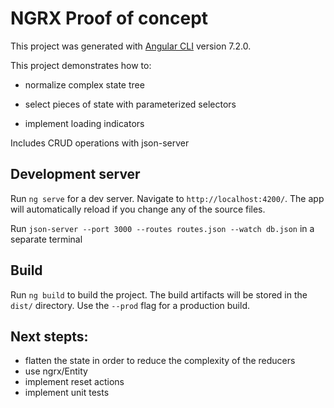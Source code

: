 # NGRX Proof of concept

This project was generated with [Angular CLI](https://github.com/angular/angular-cli) version 7.2.0.

This project demonstrates how to:

- normalize complex state tree

- select pieces of state with parameterized selectors

- implement loading indicators

Includes CRUD operations with json-server

## Development server

Run `ng serve` for a dev server. Navigate to `http://localhost:4200/`. The app will automatically reload if you change any of the source files.

Run `json-server --port 3000 --routes routes.json --watch db.json` in a separate terminal

## Build

Run `ng build` to build the project. The build artifacts will be stored in the `dist/` directory. Use the `--prod` flag for a production build.

## Next stepts:
- flatten the state in order to reduce the complexity of the reducers
- use ngrx/Entity
- implement reset actions
- implement unit tests
